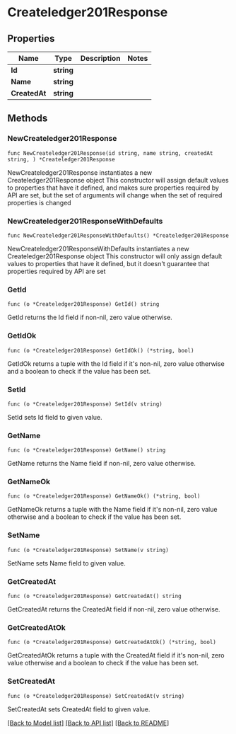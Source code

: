# Createledger201Response

## Properties

Name | Type | Description | Notes
------------ | ------------- | ------------- | -------------
**Id** | **string** |  | 
**Name** | **string** |  | 
**CreatedAt** | **string** |  | 

## Methods

### NewCreateledger201Response

`func NewCreateledger201Response(id string, name string, createdAt string, ) *Createledger201Response`

NewCreateledger201Response instantiates a new Createledger201Response object
This constructor will assign default values to properties that have it defined,
and makes sure properties required by API are set, but the set of arguments
will change when the set of required properties is changed

### NewCreateledger201ResponseWithDefaults

`func NewCreateledger201ResponseWithDefaults() *Createledger201Response`

NewCreateledger201ResponseWithDefaults instantiates a new Createledger201Response object
This constructor will only assign default values to properties that have it defined,
but it doesn't guarantee that properties required by API are set

### GetId

`func (o *Createledger201Response) GetId() string`

GetId returns the Id field if non-nil, zero value otherwise.

### GetIdOk

`func (o *Createledger201Response) GetIdOk() (*string, bool)`

GetIdOk returns a tuple with the Id field if it's non-nil, zero value otherwise
and a boolean to check if the value has been set.

### SetId

`func (o *Createledger201Response) SetId(v string)`

SetId sets Id field to given value.


### GetName

`func (o *Createledger201Response) GetName() string`

GetName returns the Name field if non-nil, zero value otherwise.

### GetNameOk

`func (o *Createledger201Response) GetNameOk() (*string, bool)`

GetNameOk returns a tuple with the Name field if it's non-nil, zero value otherwise
and a boolean to check if the value has been set.

### SetName

`func (o *Createledger201Response) SetName(v string)`

SetName sets Name field to given value.


### GetCreatedAt

`func (o *Createledger201Response) GetCreatedAt() string`

GetCreatedAt returns the CreatedAt field if non-nil, zero value otherwise.

### GetCreatedAtOk

`func (o *Createledger201Response) GetCreatedAtOk() (*string, bool)`

GetCreatedAtOk returns a tuple with the CreatedAt field if it's non-nil, zero value otherwise
and a boolean to check if the value has been set.

### SetCreatedAt

`func (o *Createledger201Response) SetCreatedAt(v string)`

SetCreatedAt sets CreatedAt field to given value.



[[Back to Model list]](../README.md#documentation-for-models) [[Back to API list]](../README.md#documentation-for-api-endpoints) [[Back to README]](../README.md)



